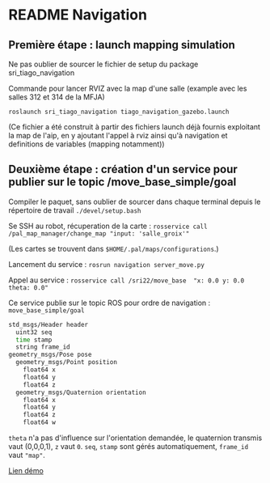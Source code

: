 # README Navigation

## Première étape : launch mapping simulation
Ne pas oublier de sourcer le fichier de setup du package sri_tiago_navigation  

Commande pour lancer RVIZ avec la map d'une salle (example avec les salles 312 et 314 de la MFJA)

```code
roslaunch sri_tiago_navigation tiago_navigation_gazebo.launch
```

(Ce fichier a été construit à partir des fichiers launch déjà fournis exploitant la map de l'aip, en y ajoutant l'appel à rviz ainsi qu'à navigation et definitions de variables (mapping notamment))

## Deuxième étape : création d'un service pour publier sur le topic /move_base_simple/goal

Compiler le paquet, sans oublier de sourcer dans chaque terminal depuis le répertoire de travail ```./devel/setup.bash``` 

Se SSH au robot, récuperation de la carte : ```rosservice call /pal_map_manager/change_map "input: 'salle_groix'"```

(Les cartes se trouvent dans ```$HOME/.pal/maps/configurations```.)

Lancement du service : ```rosrun navigation server_move.py```

Appel au service : ```rosservice call /sri22/move_base  "x: 0.0
y: 0.0
theta: 0.0"```

Ce service publie sur le topic ROS pour ordre de navigation : ```move_base_simple/goal```

``` bash
std_msgs/Header header
  uint32 seq
  time stamp
  string frame_id
geometry_msgs/Pose pose
  geometry_msgs/Point position
    float64 x
    float64 y
    float64 z
  geometry_msgs/Quaternion orientation
    float64 x
    float64 y
    float64 z
    float64 w
```

```theta``` n'a pas d'influence sur l'orientation demandée, le quaternion transmis vaut (0,0,0,1), ```z``` vaut ```0```. ```seq```, ```stamp``` sont gérés automatiquement, ```frame_id``` vaut ```"map"```.

[Lien démo](https://www.youtube.com/watch?v=SU8ofjLCdqI)
